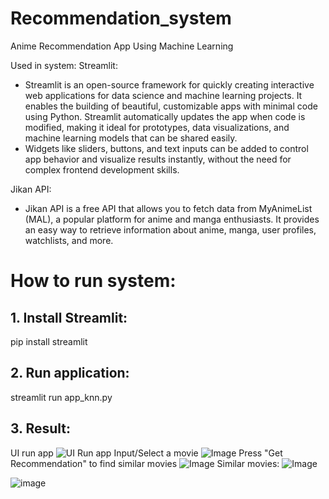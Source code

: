 # Recommendation_system
Anime Recommendation App Using Machine Learning 

Used in system:
Streamlit: 
   - Streamlit is an open-source framework for quickly creating interactive web applications for data science and machine learning projects. It enables the building of beautiful, customizable apps with minimal code using Python. Streamlit automatically updates the app when code is modified, making it ideal for prototypes, data visualizations, and machine learning models that can be shared easily.
   - Widgets like sliders, buttons, and text inputs can be added to control app behavior and visualize results instantly, without the need for complex frontend development skills.

Jikan API: 
- Jikan API is a free API that allows you to fetch data from MyAnimeList (MAL), a popular platform for anime and manga enthusiasts. It provides an easy way to retrieve information about anime, manga, user profiles, watchlists, and more.

# How to run system:
## 1. Install Streamlit:

pip install streamlit

## 2. Run application:

streamlit run app_knn.py

## 3. Result:
UI run app
![UI Run app](https://github.com/user-attachments/assets/29dfbba5-38f5-4a32-a369-d57eb84a4db2)
Input/Select a movie
![Image](https://github.com/user-attachments/assets/b44b5625-c0e0-4549-9c24-dba3345f11ea)
Press "Get Recommendation" to find similar movies
![Image](https://github.com/user-attachments/assets/2b8bfbc9-0f41-4fd3-bae4-2b0d9000e1e7)
Similar movies:
![Image](https://github.com/user-attachments/assets/6a1c60c9-a6ff-41e4-a525-45bca6d93193)

![image](https://github.com/user-attachments/assets/5ff5722d-119f-4be9-b5bf-5f1c5f124d46)

